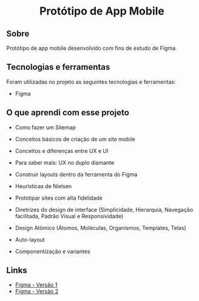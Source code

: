 <h1 align="center" id="top">Protótipo de App Mobile</h1>

<h2>Sobre </h2>

  Protótipo de app mobile desenvolvido com fins de estudo de Figma.

<h2>Tecnologias e ferramentas</h2>

Foram utilizadas no projeto as seguintes tecnologias e ferramentas:

* Figma

<h2>O que aprendi com esse projeto</h2>

* Como fazer um Sitemap
* Conceitos básicos de criação de um site mobile
* Conceitos e diferenças entre UX e UI
* Para saber mais: UX no duplo diamante
* Construir layouts dentro da ferramenta do Figma
* Heurísticas de Nielsen
* Prototipar sites com alta fidelidade

* Diretrizes do design de interface (Simplicidade, Hierarquia, Navegação facilitada, Padrão Visual e Responsividade)
* Design Atômico (Átomos, Moléculas, Organismos, Templates, Telas)
* Auto-layout
* Componentização e variantes
 
<h2>Links</h2>

* <a href="https://www.figma.com/file/pzigmym6L9aoqhS4gD3YQl/Curso-Figma?node-id=67%3A12&t=ohb3DDtkXdRkfrmt-0">Figma - Versão 1</a>
* <a href="https://www.figma.com/file/od0B0Dv2zzEZJKHjiV8f29/Curso-Figma---2?node-id=67%3A12&t=NNwoJKxkwy944DHI-0">Figma - Versão 2</a>
